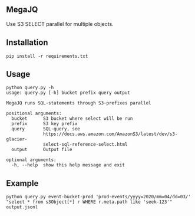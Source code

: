 ## MegaJQ

Use S3 SELECT parallel for multiple objects.


## Installation

```
pip install -r requirements.txt
```

## Usage
```
python query.py -h
usage: query.py [-h] bucket prefix query output

MegaJQ runs SQL-statements through S3-prefixes parallel

positional arguments:
  bucket      S3 bucket where select will be run
  prefix      S3 key prefix
  query       SQL-query, see
              https://docs.aws.amazon.com/AmazonS3/latest/dev/s3-glacier-
              select-sql-reference-select.html
  output      Output file

optional arguments:
  -h, --help  show this help message and exit
```

## Example

```
python query.py event-bucket-prod 'prod-events/yyyy=2020/mm=04/dd=03/' "select * from s3Object[*] r WHERE r.meta.path like 'seek-123'" output.jsonl
```